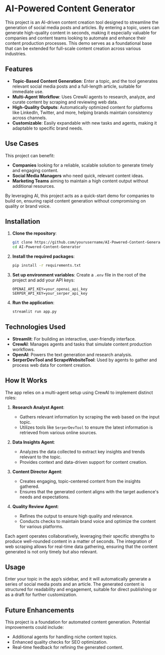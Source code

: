 # AI-Powered Content Generator

This project is an AI-driven content creation tool designed to streamline the generation of social media posts and articles. By entering a topic, users can generate high-quality content in seconds, making it especially valuable for companies and content teams looking to automate and enhance their content production processes. This demo serves as a foundational base that can be extended for full-scale content creation across various industries.

## Features

- **Topic-Based Content Generation**: Enter a topic, and the tool generates relevant social media posts and a full-length article, suitable for immediate use.
- **Multi-Agent Workflow**: Uses CrewAI agents to research, analyze, and curate content by scraping and reviewing web data.
- **High-Quality Outputs**: Automatically optimized content for platforms like LinkedIn, Twitter, and more, helping brands maintain consistency across channels.
- **Customizable**: Easily expandable with new tasks and agents, making it adaptable to specific brand needs.

## Use Cases

This project can benefit:
- **Companies** looking for a reliable, scalable solution to generate timely and engaging content.
- **Social Media Managers** who need quick, relevant content ideas.
- **Marketing Teams** aiming to maintain a high content output without additional resources.

By leveraging AI, this project acts as a quick-start demo for companies to build on, ensuring rapid content generation without compromising on quality or brand voice.

## Installation

1. **Clone the repository**:
   ```bash
   git clone https://github.com/yourusername/AI-Powered-Content-Generator.git
   cd AI-Powered-Content-Generator
   ```

2. **Install the required packages**:
   ```bash
   pip install -r requirements.txt
   ```

3. **Set up environment variables**:
   Create a `.env` file in the root of the project and add your API keys:
   ```plaintext
   OPENAI_API_KEY=your_openai_api_key
   SERPER_API_KEY=your_serper_api_key
   ```

4. **Run the application**:
   ```bash
   streamlit run app.py
   ```

## Technologies Used

- **Streamlit**: For building an interactive, user-friendly interface.
- **CrewAI**: Manages agents and tasks that simulate content production workflows.
- **OpenAI**: Powers the text generation and research analysis.
- **SerperDevTool and ScrapeWebsiteTool**: Used by agents to gather and process web data for content creation.

## How It Works

The app relies on a multi-agent setup using CrewAI to implement distinct roles:

1. **Research Analyst Agent**: 
   - Gathers relevant information by scraping the web based on the input topic. 
   - Utilizes tools like `SerperDevTool` to ensure the latest information is retrieved from various online sources.

2. **Data Insights Agent**: 
   - Analyzes the data collected to extract key insights and trends relevant to the topic. 
   - Provides context and data-driven support for content creation.

3. **Content Director Agent**: 
   - Creates engaging, topic-centered content from the insights gathered. 
   - Ensures that the generated content aligns with the target audience's needs and expectations.

4. **Quality Review Agent**: 
   - Refines the output to ensure high quality and relevance.
   - Conducts checks to maintain brand voice and optimize the content for various platforms.

Each agent operates collaboratively, leveraging their specific strengths to produce well-rounded content in a matter of seconds. The integration of web scraping allows for real-time data gathering, ensuring that the content generated is not only timely but also relevant.

## Usage

Enter your topic in the app’s sidebar, and it will automatically generate a series of social media posts and an article. The generated content is structured for readability and engagement, suitable for direct publishing or as a draft for further customization.

## Future Enhancements

This project is a foundation for automated content generation. Potential improvements could include:
- Additional agents for handling niche content topics.
- Enhanced quality checks for SEO optimization.
- Real-time feedback for refining the generated content.
